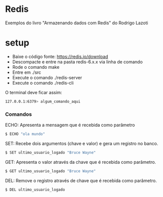# Redis
Exemplos do livro "Armazenando dados com Redis" do Rodrigo Lazoti

# setup

  - Baixe o código fonte: https://redis.io/download
  - Descompacte e entre na pasta redis-6.x.x via linha de comando
  - Rode o comando make
  - Entre em ./src
  - Execute o comando ./redis-server
  - Execute o comando ./redis-cli

O terminal deve ficar assim:
```sh
127.0.0.1:6379> algum_comando_aqui 
```

### Comandos
ECHO: Apresenta a mensagem que é recebida como parâmetro
```sh
$ ECHO "ola mundo"
```
SET: Recebe dois argumentos (chave e valor) e gera um registro no banco.
```sh
$ SET ultimo_usuario_logado "Bruce Wayne"
```
GET: Apresenta o valor através da chave que é recebida como parâmetro.
```sh
$ GET ultimo_usuario_logado "Bruce Wayne"
```
DEL: Remove o registro através de chave que é recebida como parâmetro.
```sh
$ DEL ultimo_usuario_logado
```
